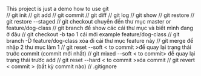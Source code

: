 This project is just a demo how to use git	
// git init
// git add
// git commit
// git diff
// git log
// git show
// git restore
// git restore --staged
// git checkout chuyển đến thư mục master or feature/dog-class
// git branch để show các cái thư mục và biết mình đang ở đâu
// git checkout -b tạo 1 cái mới example feature/dog-class
// git branch -D feature/dog-class xóa đi cái thư mục feature này
// git merge để nhập 2 thư mục làm 1
// git reset --soft < to commit >để quay lại trạng thái trước commit (commit mới nhất)
// git mixed --soft < to commit> để quay lại trạng thái trước add
// git reset --hard < to commit >xóa commit 
// git revert < commit > (bất kỳ commit nào)
// .gitignore
